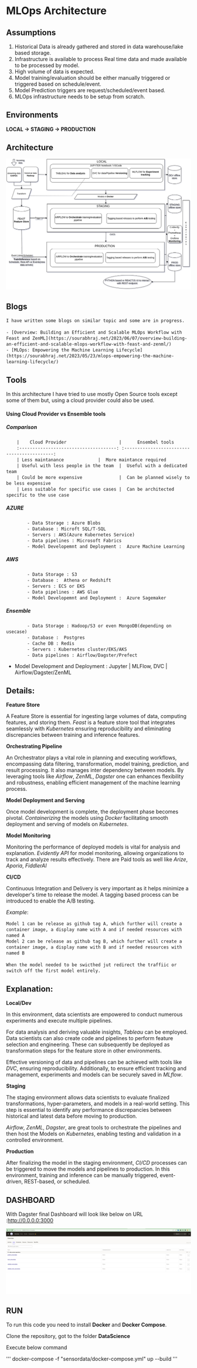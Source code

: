 # MLOps Architecture

## Assumptions

1. Historical Data is already gathered and stored in data warehouse/lake based storage.
2. Infrastructure is available to process Real time data and made available to be processed by model.
4. High volume of data is expected.
5. Model training/evaluation should be either manually triggered or triggered based on schedule/event.
5. Model Prediction triggers are request/scheduled/event based.
6. MLOps infrastructure needs to be setup from scratch.



## Environments

**LOCAL → STAGING → PRODUCTION**



## Architecture

![Architecture for MLOps](https://github.com/rajs1006/DataScience/blob/main/sensordata/docs/ARCHITECTURE_ZEISS.png)



## Blogs
	I have written some blogs on similar topic and some are in progress.
	
	- [Overview: Building an Efficient and Scalable MLOps Workflow with Feast and ZenML](https://sourabhraj.net/2023/06/07/overview-building-an-efficient-and-scalable-mlops-workflow-with-feast-and-zenml/)
	- [MLOps: Empowering the Machine Learning Lifecycle](https://sourabhraj.net/2023/05/23/mlops-empowering-the-machine-learning-lifecycle/)



## Tools

In this architecture I have tried to use mostly Open Source tools except some of them but, using a cloud provider could also be used.

#### Using Cloud Provider vs Ensemble tools

##### Comparison		
		|    Cloud Provider                    |      Ensembel tools
		:-------------------------------------: :-------------------------------------------:
		| Less maintanance		       |  More maintance required      
		| Useful with less people in the team  |  Useful with a dedicated team
		| Could be more expensive              |  Can be planned wisely to be less expensive
		| Less suitable for specific use cases |  Can be architected specific to the use case

##### AZURE
			- Data Storage : Azure Blobs
			- Database : Microft SQL/T-SQL
			- Servers : AKS(Azure Kubernetes Service)
			- Data pipelines : Microsoft Fabrics
			- Model Developemnt and Deployment :  Azure Machine Learning 
##### AWS
			- Data Storage : S3
			- Database :  Athena or Redshift
			- Servers : ECS or EKS 
			- Data pipelines : AWS Glue
			- Model Developemnt and Deployment :  Azure Sagemaker 

##### Ensemble
			- Data Storage : Hadoop/S3 or even MongoDB(depending on usecase)
			- Database :  Postgres
			- Cache DB : Redis
			- Servers : Kubernetes cluster/EKS/AKS 
			- Data pipelines : Airflow/Dagster/Prefect
   - Model Development and Deployment :  Jupyter | MLFlow, DVC | Airflow/Dagster/ZenML    
			

## Details:

**Feature Store**

A Feature Store is essential for ingesting large volumes of data, computing features, and storing them. _Feast_ is a feature store tool that integrates seamlessly with _Kubernetes_ ensuring reproducibility and eliminating discrepancies between training and inference features.

**Orchestrating Pipeline**

An Orchestrator plays a vital role in planning and executing workflows, encompassing data filtering, transformation, model training, prediction, and result processing. It also manages inter dependency between models.
By leveraging tools like _Airflow_, _ZenML_, _Dagster_ one can enhances flexibility and robustness, enabling efficient management of the machine learning process.

**Model Deployment and Serving**

Once model development is complete, the deployment phase becomes pivotal. _Containerizing_ the models using _Docker_ facilitating smooth deployment and serving of models on _Kubernetes_. 

**Model Monitoring**

Monitoring the performance of deployed models is vital for analysis and explanation.  _Evidently API_ for model monitoring, allowing organizations to track and analyze results effectively. There are Paid tools as well like _Arize_, _Aporia_, _FiddlerAI_
	

**CI/CD**

Continuous Integration and Delivery is very important as it helps minimize a developer's time to release the model. A tagging based process can be introduced to enable the A/B testing.

_Example_: 

	Model 1 can be release as github tag A, which further will create a container image, a display name with A and if needed resources with named A
   	Model 2 can be release as github tag B, which further will create a container image, a display name with B and if needed resources with named B
   
   	When the model needed to be swicthed jut redirect the traffiic or switch off the first model entirely. 



## Explanation:

**Local/Dev**

In this environment, data scientists are empowered to conduct numerous experiments and execute multiple pipelines.

For data analysis and deriving valuable insights, _Tableau_ can be employed. Data scientists can also create code and pipelines to perform feature selection and engineering. These can subsequently be deployed as transformation steps for the feature store in other environments. 

Effective versioning of data and pipelines can be achieved with tools like _DVC_, ensuring reproducibility. Additionally, to ensure efficient tracking and management, experiments and models can be securely saved in _MLflow_.

**Staging**

The staging environment allows data scientists to evaluate finalized transformations, hyper-parameters, and models in a real-world setting. This step is essential to identify any performance discrepancies between historical and latest data before moving to production. 

_Airflow_, _ZenML_, _Dagster_, are great tools to orchestrate the pipelines and then host the Models on  _Kubernetes_, enabling testing and validation in a controlled environment.

**Production**

After finalizing the model in the staging environment, _CI/CD_ processes can be triggered to move the models and pipelines to production. In this environment, training and inference can be manually triggered, event-driven, REST-based, or scheduled. 



## DASHBOARD

With Dagster final Dashboard will look like below on URL :<http://0.0.0.0:3000>

![Dagster Dashboard](https://github.com/rajs1006/DataScience/blob/main/sensordata/docs/dashboard.png)


## RUN

To run this code you need to install **Docker** and **Docker Compose**.

Clone the repository, got to the folder **DataScience**

Execute below command

'''
docker-compose -f "sensordata/docker-compose.yml" up --build
'''
